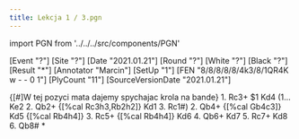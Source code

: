 ```yaml
---
title: Lekcja 1 / 3.pgn
---
```


import PGN from '../../../src/components/PGN'

<PGN>
﻿[Event "?"]
[Site "?"]
[Date "2021.01.21"]
[Round "?"]
[White "?"]
[Black "?"]
[Result "*"]
[Annotator "Marcin"]
[SetUp "1"]
[FEN "8/8/8/8/8/4k3/8/1QR4K w - - 0 1"]
[PlyCount "11"]
[SourceVersionDate "2021.01.21"]

{[#]W tej pozyci mata dajemy spychajac krola na bande} 1. Rc3+ $1 Kd4 (1... Ke2
2. Qb2+ {[%cal Rc3h3,Rb2h2]} Kd1 3. Rc1#) 2. Qb4+ {[%cal Gb4c3]} Kd5 {[%cal
Rb4h4]} 3. Rc5+ {[%cal Rb4h4]} Kd6 4. Qb6+ Kd7 5. Rc7+ Kd8 6. Qb8# *


</PGN>
